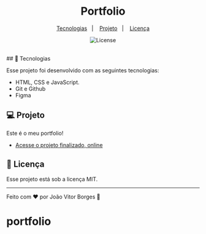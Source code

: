 <h1 align="center"> Portfolio  </h1>

<p align="center">
  <a href="#-tecnologias">Tecnologias</a>&nbsp;&nbsp;&nbsp;|&nbsp;&nbsp;&nbsp;
  <a href="#-projeto">Projeto</a>&nbsp;&nbsp;&nbsp;|&nbsp;&nbsp;&nbsp;
  <a href="#memo-licença">Licença</a>
</p>

<p align="center">
  <img alt="License" src="https://img.shields.io/static/v1?label=license&message=MIT&color=49AA26&labelColor=000000">
</p>

<br>
## 🚀 Tecnologias

Esse projeto foi desenvolvido com as seguintes tecnologias:

- HTML, CSS e JavaScript.
- Git e Github
- Figma

## 💻 Projeto

Este é o meu portfolio!

- [Acesse o projeto finalizado, online](https://joao-vitorb.github.io/portfolio)

## :memo: Licença

Esse projeto está sob a licença MIT.

---

Feito com ♥ por João Vitor Borges :wave:
# portfolio
